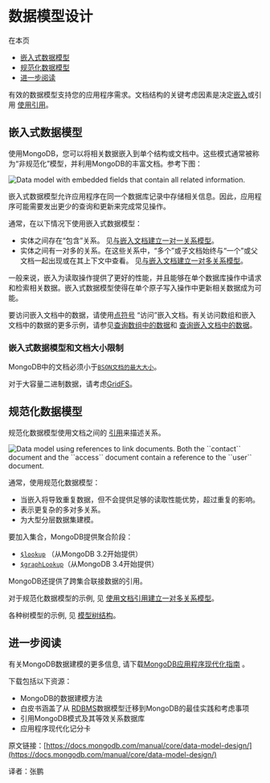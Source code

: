 # 数据模型设计

在本页

* [嵌入式数据模型](https://docs.mongodb.com/manual/core/data-model-design/#embedded-data-models)
* [规范化数据模型](https://docs.mongodb.com/manual/core/data-model-design/#normalized-data-models)
* [进一步阅读](https://docs.mongodb.com/manual/core/data-model-design/#further-reading)

有效的数据模型支持您的应用程序需求。文档结构的关键考虑因素是决定[嵌入](https://docs.mongodb.com/manual/core/data-model-design/#data-modeling-embedding)或引用 [使用引用](https://docs.mongodb.com/manual/core/data-model-design/#data-modeling-referencing)。

## 嵌入式数据模型

使用MongoDB，您可以将相关数据嵌入到单个结构或文档中。这些模式通常被称为“非规范化”模型，并利用MongoDB的丰富文档。参考下图：

![Data model with embedded fields that contain all related information.](https://docs.mongodb.com/manual/_images/data-model-denormalized.bakedsvg.svg)

嵌入式数据模型允许应用程序在同一个数据库记录中存储相关信息。因此，应用程序可能需要发出更少的查询和更新来完成常见操作。

通常，在以下情况下使用嵌入式数据模型：

* 实体之间存在“包含”关系。 见[与嵌入文档建立一对一关系模型](https://docs.mongodb.com/manual/tutorial/model-embedded-one-to-one-relationships-between-documents/#data-modeling-example-one-to-one)。
* 实体之间有一对多的关系。在这些关系中，“多个”或子文档始终与“一个”或父文档一起出现或在其上下文中查看。 见[与嵌入文档建立一对多关系模型](https://docs.mongodb.com/manual/tutorial/model-embedded-one-to-many-relationships-between-documents/#data-modeling-example-one-to-many)。

一般来说，嵌入为读取操作提供了更好的性能，并且能够在单个数据库操作中请求和检索相关数据。嵌入式数据模型使得在单个原子写入操作中更新相关数据成为可能。

要访问嵌入文档中的数据，请使用[点符号](https://docs.mongodb.com/manual/reference/glossary/#term-dot-notation) “访问”嵌入文档。有关访问数组和嵌入文档中的数据的更多示例，请参见[查询数组中的数据](https://docs.mongodb.com/manual/tutorial/query-arrays/#read-operations-arrays)和 [查询嵌入文档中的数据](https://docs.mongodb.com/manual/tutorial/query-embedded-documents/#read-operations-embedded-documents)。

### 嵌入式数据模型和文档大小限制

MongoDB中的文档必须小于[`BSON文档的最大大小`](https://docs.mongodb.com/manual/reference/limits/#BSON-Document-Size)。

对于大容量二进制数据，请考虑[GridFS](https://docs.mongodb.com/manual/core/gridfs/)。

## 规范化数据模型

规范化数据模型使用文档之间的 [引用](https://docs.mongodb.com/manual/reference/database-references/)来描述关系。

![Data model using references to link documents. Both the \`\`contact\`\` document and the \`\`access\`\` document contain a reference to the \`\`user\`\` document.](https://docs.mongodb.com/manual/_images/data-model-normalized.bakedsvg.svg)

通常，使用规范化数据模型：

* 当嵌入将导致重复数据，但不会提供足够的读取性能优势，超过重复的影响。
* 表示更复杂的多对多关系。
* 为大型分层数据集建模。

要加入集合，MongoDB提供聚合阶段：

* [`$lookup`](https://docs.mongodb.com/manual/reference/operator/aggregation/lookup/#pipe._S_lookup) （从MongoDB 3.2开始提供）
* [`$graphLookup`](https://docs.mongodb.com/manual/reference/operator/aggregation/graphLookup/#pipe._S_graphLookup)（从MongoDB 3.4开始提供）

MongoDB还提供了跨集合联接数据的引用。

对于规范化数据模型的示例, 见 [使用文档引用建立一对多关系模型](https://docs.mongodb.com/manual/tutorial/model-referenced-one-to-many-relationships-between-documents/#data-modeling-publisher-and-books)。

各种树模型的示例, 见 [模型树结构](https://docs.mongodb.com/manual/applications/data-models-tree-structures/)。

## 进一步阅读

有关MongoDB数据建模的更多信息, 请下载[MongoDB应用程序现代化指南](https://www.mongodb.com/modernize?tck=docs_server) 。

下载包括以下资源：

* MongoDB的数据建模方法
* 白皮书涵盖了从 [RDBMS](https://docs.mongodb.com/manual/reference/glossary/#term-rdbms)数据模型迁移到MongoDB的最佳实践和考虑事项
* 引用MongoDB模式及其等效关系数据库
* 应用程序现代化记分卡

原文链接：[https://docs.mongodb.com/manual/core/data-model-design/](https://docs.mongodb.com/manual/core/data-model-design/)

译者：张鹏

